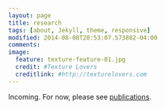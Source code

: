 ```yaml
---
layout: page
title: research
tags: [about, Jekyll, theme, responsive]
modified: 2014-08-08T20:53:07.573882-04:00
comments: 
image:
  feature: texture-feature-01.jpg
  credit: #Texture Lovers
  creditlink: #http://texturelovers.com
---
```

Incoming. For now, please see [publications](/pages/publications).